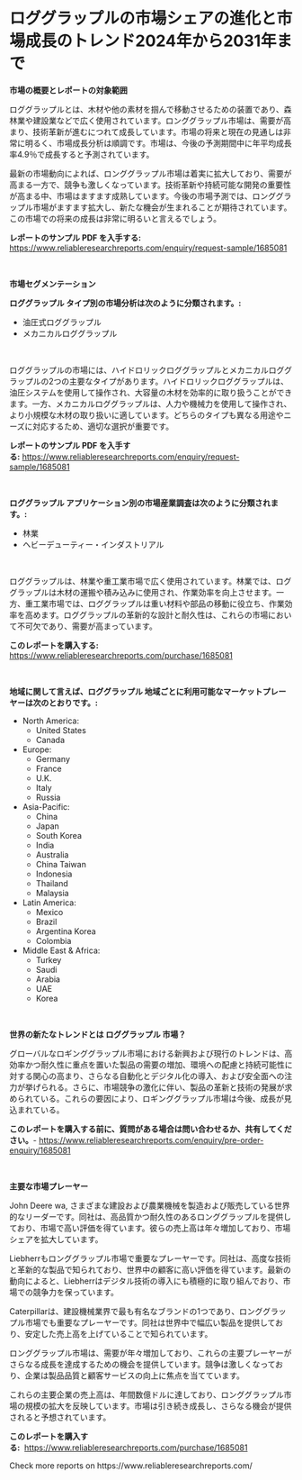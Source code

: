 <p><h1>ロググラップルの市場シェアの進化と市場成長のトレンド2024年から2031年まで</h1></p><p><strong>市場の概要とレポートの対象範囲</strong></p>
<p><p>ロググラップルとは、木材や他の素材を掴んで移動させるための装置であり、森林業や建設業などで広く使用されています。ロンググラップル市場は、需要が高まり、技術革新が進むにつれて成長しています。市場の将来と現在の見通しは非常に明るく、市場成長分析は順調です。市場は、今後の予測期間中に年平均成長率4.9％で成長すると予測されています。</p><p>最新の市場動向によれば、ロンググラップル市場は着実に拡大しており、需要が高まる一方で、競争も激しくなっています。技術革新や持続可能な開発の重要性が高まる中、市場はますます成熟しています。今後の市場予測では、ロンググラップル市場がますます拡大し、新たな機会が生まれることが期待されています。この市場での将来の成長は非常に明るいと言えるでしょう。</p></p>
<p><strong>レポートのサンプル PDF を入手する:</strong> <a href="https://www.reliableresearchreports.com/enquiry/request-sample/1685081">https://www.reliableresearchreports.com/enquiry/request-sample/1685081</a></p>
<p>&nbsp;</p>
<p><strong>市場セグメンテーション</strong></p>
<p><strong>ロググラップル タイプ別の市場分析は次のように分類されます。:</strong></p>
<p><ul><li>油圧式ロググラップル</li><li>メカニカルロググラップル</li></ul></p>
<p>&nbsp;</p>
<p><p>ロググラップルの市場には、ハイドロリックロググラップルとメカニカルロググラップルの2つの主要なタイプがあります。ハイドロリックロググラップルは、油圧システムを使用して操作され、大容量の木材を効率的に取り扱うことができます。一方、メカニカルロググラップルは、人力や機械力を使用して操作され、より小規模な木材の取り扱いに適しています。どちらのタイプも異なる用途やニーズに対応するため、適切な選択が重要です。</p></p>
<p><strong>レポートのサンプル PDF を入手する:</strong>&nbsp;<a href="https://www.reliableresearchreports.com/enquiry/request-sample/1685081">https://www.reliableresearchreports.com/enquiry/request-sample/1685081</a></p>
<p>&nbsp;</p>
<p><strong> ロググラップル アプリケーション別の市場産業調査は次のように分類されます。:</strong></p>
<p><ul><li>林業</li><li>ヘビーデューティー・インダストリアル</li></ul></p>
<p>&nbsp;</p>
<p><p>ロググラップルは、林業や重工業市場で広く使用されています。林業では、ロググラップルは木材の運搬や積み込みに使用され、作業効率を向上させます。一方、重工業市場では、ロググラップルは重い材料や部品の移動に役立ち、作業効率を高めます。ロググラップルの革新的な設計と耐久性は、これらの市場において不可欠であり、需要が高まっています。</p></p>
<p><strong>このレポートを購入する:</strong>&nbsp; <a href="https://www.reliableresearchreports.com/purchase/1685081">https://www.reliableresearchreports.com/purchase/1685081</a></p>
<p>&nbsp;</p>
<p><strong>地域に関して言えば、ロググラップル 地域ごとに利用可能なマーケットプレーヤーは次のとおりです。:</strong></p>
<p><ul>
    <li>
        North America:
        <ul>
            <li>United States</li>
            <li>Canada</li>
        </ul>
    </li>
    <li>
        Europe:
        <ul>
            <li>Germany</li>
            <li>France</li>
            <li>U.K.</li>
            <li>Italy</li>
            <li>Russia</li>
        </ul>
    </li>
    <li>
        Asia-Pacific:
        <ul>
            <li>China</li>
            <li>Japan</li>
            <li>South Korea</li>
            <li>India</li>
            <li>Australia</li>
            <li>China Taiwan</li>
            <li>Indonesia</li>
            <li>Thailand</li>
            <li>Malaysia</li>
        </ul>
    </li>
    <li>
        Latin America:
        <ul>
            <li>Mexico</li>
            <li>Brazil</li>
            <li>Argentina Korea</li>
            <li>Colombia</li>
        </ul>
    </li>
    <li>
        Middle East & Africa:
        <ul>
            <li>Turkey</li>
            <li>Saudi</li>
            <li>Arabia</li>
            <li>UAE</li>
            <li>Korea</li>
        </ul>
    </li>
    </ul></p>
<p>&nbsp;</p>
<p><strong>世界の新たなトレンドとは ロググラップル 市場？</strong></p>
<p><p>グローバルなロギンググラップル市場における新興および現行のトレンドは、高効率かつ耐久性に重点を置いた製品の需要の増加、環境への配慮と持続可能性に対する関心の高まり、さらなる自動化とデジタル化の導入、および安全面への注力が挙げられる。さらに、市場競争の激化に伴い、製品の革新と技術の発展が求められている。これらの要因により、ロギンググラップル市場は今後、成長が見込まれている。</p></p>
<p><strong>このレポートを購入する前に、質問がある場合は問い合わせるか、共有してください。</strong>- <a href="https://www.reliableresearchreports.com/enquiry/pre-order-enquiry/1685081">https://www.reliableresearchreports.com/enquiry/pre-order-enquiry/1685081</a></p>
<p>&nbsp;</p>
<p><strong>主要な市場プレーヤー</strong></p>
<p><p>John Deere wa, さまざまな建設および農業機械を製造および販売している世界的なリーダーです。同社は、高品質かつ耐久性のあるロンググラップルを提供しており、市場で高い評価を得ています。彼らの売上高は年々増加しており、市場シェアを拡大しています。</p><p>Liebherrもロンググラップル市場で重要なプレーヤーです。同社は、高度な技術と革新的な製品で知られており、世界中の顧客に高い評価を得ています。最新の動向によると、Liebherrはデジタル技術の導入にも積極的に取り組んでおり、市場での競争力を保っています。</p><p>Caterpillarは、建設機械業界で最も有名なブランドの1つであり、ロンググラップル市場でも重要なプレーヤーです。同社は世界中で幅広い製品を提供しており、安定した売上高を上げていることで知られています。</p><p>ロンググラップル市場は、需要が年々増加しており、これらの主要プレーヤーがさらなる成長を達成するための機会を提供しています。競争は激しくなっており、企業は製品品質と顧客サービスの向上に焦点を当てています。</p><p>これらの主要企業の売上高は、年間数億ドルに達しており、ロンググラップル市場の規模の拡大を反映しています。市場は引き続き成長し、さらなる機会が提供されると予想されています。</p></p>
<p><strong>このレポートを購入する:</strong>&nbsp;&nbsp;<a href="https://www.reliableresearchreports.com/purchase/1685081">https://www.reliableresearchreports.com/purchase/1685081</a></p>
<p>Check more reports on https://www.reliableresearchreports.com/</p>